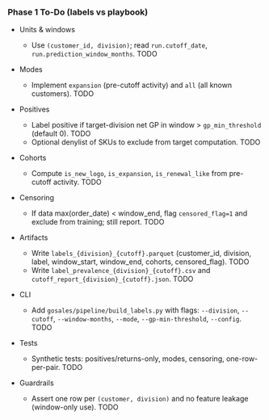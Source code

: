 ### Phase 1 To-Do (labels vs playbook)

- Units & windows
  - Use `(customer_id, division)`; read `run.cutoff_date`, `run.prediction_window_months`. TODO

- Modes
  - Implement `expansion` (pre-cutoff activity) and `all` (all known customers). TODO

- Positives
  - Label positive if target-division net GP in window > `gp_min_threshold` (default 0). TODO
  - Optional denylist of SKUs to exclude from target computation. TODO

- Cohorts
  - Compute `is_new_logo`, `is_expansion`, `is_renewal_like` from pre-cutoff activity. TODO

- Censoring
  - If data max(order_date) < window_end, flag `censored_flag=1` and exclude from training; still report. TODO

- Artifacts
  - Write `labels_{division}_{cutoff}.parquet` (customer_id, division, label, window_start, window_end, cohorts, censored_flag). TODO
  - Write `label_prevalence_{division}_{cutoff}.csv` and `cutoff_report_{division}_{cutoff}.json`. TODO

- CLI
  - Add `gosales/pipeline/build_labels.py` with flags: `--division`, `--cutoff`, `--window-months`, `--mode`, `--gp-min-threshold`, `--config`. TODO

- Tests
  - Synthetic tests: positives/returns-only, modes, censoring, one-row-per-pair. TODO

- Guardrails
  - Assert one row per `(customer, division)` and no feature leakage (window-only use). TODO


